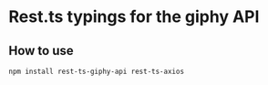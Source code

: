 Rest.ts typings for the giphy API
=================================

## How to use

```
npm install rest-ts-giphy-api rest-ts-axios
```

```ts

```